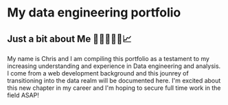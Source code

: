 # My data engineering portfolio

## Just a bit about Me 💪🏾👨🏽‍💻📈
My name is Chris and I am compiling this portfolio as a testament to my increasing understanding and experience in Data engineering and analysis. I come from a web development background and this jounrey of transitioning into the data realm will be documented here. I'm excited about this new chapter in my career and I'm hoping to secure full time work in the field ASAP!
